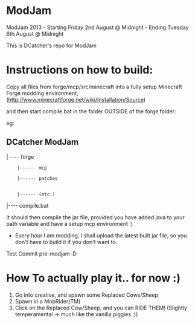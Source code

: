 ModJam
======
ModJam 2013 - Starting Friday 2nd August @ Midnight
            - Ending Tuesday 6th August @ Midnight
            
This is DCatcher's repo for ModJam


Instructions on how to build:
===============================
Copy all files from forge/mcp/src/minecraft into a fully setup Minecraft Forge modding environment, 
(http://www.minecraftforge.net/wiki/Installation/Source)

and then start compile.bat in the folder OUTSIDE of the forge folder:

eg:

DCatcher ModJam
--------------------
| ---- forge
        
        |------ mcp
        
        |------ patches
        
        
        |------ (etc.)


|---- compile.bat

It should then compile the jar file, provided you have added java to your path variable and have a setup mcp environment :)

+ Every hour I am modding, I shall upload the latest built jar file, so you don't have to build it if you don't want to.

Test Commit pre-modjam :D



How To actually play it.. for now :)
=======================================
1) Go into creative, and spawn some Replaced Cows/Sheep
2) Spawn in a MobRider(TM)
3) Click on the Replaced Cow/Sheep, and you can RIDE THEM!
(Slightly temperamental -> much like the vanilla piggies :))


